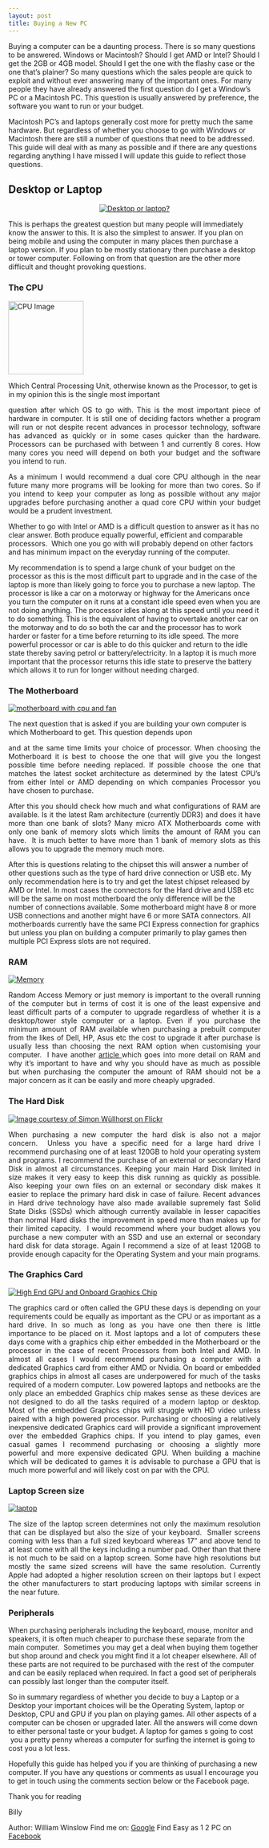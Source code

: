 ```yaml
---
layout: post
title: Buying a New PC
---
```


Buying a computer can be a daunting process. There is so many questions to be answered. Windows or Macintosh? Should I get AMD or Intel? Should I get the 2GB or 4GB model. Should I get the one with the flashy case or the one that’s plainer? So many questions which the sales people are quick to exploit and without ever answering many of the important ones. For many people they have already answered the first question do I get a Window’s PC or a Macintosh PC. This question is usually answered by preference, the software you want to run or your budget.

Macintosh PC’s and laptops generally cost more for pretty much the same hardware. But regardless of whether you choose to go with Windows or Macintosh there are still a number of questions that need to be addressed. This guide will deal with as many as possible and if there are any questions regarding anything I have missed I will update this guide to reflect those questions.

<!--more-->
<h2>Desktop or Laptop</h2>
<p style="text-align: center;"><a href="/images/new-pc/desktop-or-laptop300.jpg"><img title="Desktop or laptop?" src="/images/new-pc/desktop-or-laptop300.jpg" alt="Desktop or laptop?" /></a></p>
This is perhaps the greatest question but many people will immediately know the answer to this. It is also the simplest to answer. If you plan on being mobile and using the computer in many places then purchase a laptop version. If you plan to be mostly stationary then purchase a desktop or tower computer. Following on from that question are the other more difficult and thought provoking questions.

<h3>The CPU</h3>

<a href="/images/new-pc/cpu_1_t150.jpg"><img title="cpu" src="/images/new-pc/cpu_1_t150.jpg" alt="CPU Image" width="150" height="146" /></a>

Which Central Processing Unit, otherwise known as the Processor, to get is in my opinion this is the single most important

<p style="text-align: justify;">question after which OS to go with. This is the most important piece of hardware in computer. It is still one of deciding factors whether a program will run or not despite recent advances in processor technology, software has advanced as quickly or in some cases quicker than the hardware. Processors can be purchased with between 1 and currently 8 cores. How many cores you need will depend on both your budget and the software you intend to run.</p>
<p style="text-align: justify;">As a minimum I would recommend a dual core CPU although in the near future many more programs will be looking for more than two cores. So if you intend to keep your computer as long as possible without any major upgrades before purchasing another a quad core CPU within your budget would be a prudent investment.</p>
Whether to go with Intel or AMD is a difficult question to answer as it has no clear answer. Both produce equally powerful, efficient and comparable processors.  Which one you go with will probably depend on other factors and has minimum impact on the everyday running of the computer.

My recommendation is to spend a large chunk of your budget on the processor as this is the most difficult part to upgrade and in the case of the laptop is more than likely going to force you to purchase a new laptop. The processor is like a car on a motorway or highway for the Americans once you turn the computer on it runs at a constant idle speed even when you are not doing anything. The processor idles along at this speed until you need it to do something. This is the equivalent of having to overtake another car on the motorway and to do so both the car and the processor has to work harder or faster for a time before returning to its idle speed. The more powerful processor or car is able to do this quicker and return to the idle state thereby saving petrol or battery/electricity. In a laptop it is much more important that the processor returns this idle state to preserve the battery which allows it to run for longer without needing charged.

<h3>The Motherboard</h3>

<a href="/images/new-pc/motherboard-with-cpu-and-fan150.jpg"><img title="motherboard with cpu and fan" src="/images/new-pc/motherboard-with-cpu-and-fan150.jpg" alt="motherboard with cpu and fan" /></a>

The next question that is asked if you are building your own computer is which Motherboard to get. This question depends upon

<p style="text-align: justify;">and at the same time limits your choice of processor. When choosing the Motherboard it is best to choose the one that will give you the longest possible time before needing replaced. If possible choose the one that matches the latest socket architecture as determined by the latest CPU’s from either Intel or AMD depending on which companies Processor you have chosen to purchase.</p>

<p style="text-align: justify;">After this you should check how much and what configurations of RAM are available. Is it the latest Ram architecture (currently DDR3) and does it have more than one bank of slots? Many micro ATX Motherboards come with only one bank of memory slots which limits the amount of RAM you can have.  It is much better to have more than 1 bank of memory slots as this allows you to upgrade the memory much more.</p>

After this is questions relating to the chipset this will answer a number of other questions such as the type of hard drive connection or USB etc. My only recommendation here is to try and get the latest chipset released by AMD or Intel. In most cases the connectors for the Hard drive and USB etc will be the same on most motherboard the only difference will be the number of connections available. Some motherboard might have 8 or more USB connections and another might have 6 or more SATA connectors. All motherboards currently have the same PCI Express connection for graphics but unless you plan on building a computer primarily to play games then multiple PCI Express slots are not required.

<h3>RAM</h3>

<a href="/images/new-pc/memory150.jpg"><img title="Memory" src="/images/new-pc/memory150.jpg" alt="Memory" /></a>

<p style="text-align: justify;">Random Access Memory or just memory is important to the overall running of the computer but in terms of cost it is one of the least expensive and least difficult parts of a computer to upgrade regardless of whether it is a desktop/tower style computer or a laptop. Even if you purchase the minimum amount of RAM available when purchasing a prebuilt computer from the likes of Dell, HP, Asus etc the cost to upgrade it after purchase is usually less than choosing the next RAM option when customising your computer.  I have another <a href="http://easyas12pc.co.uk/2012/06/13/ram-the-main-cause-of-system-slowdowns/">article </a>which goes into more detail on RAM and why it’s important to have and why you should have as much as possible but when purchasing the computer the amount of RAM should not be a major concern as it can be easily and more cheaply upgraded.</p>

<h3>The Hard Disk</h3>

<a href="http://www.flickr.com/photos/descilla/3376210849/in/set-72157615770023150"><img title="Image courtesy of Simon Wüllhorst on Flickr" src="http://easyas12pc.files.wordpress.com/2013/03/simon-wc3bcllhorst-on-flickr150.jpg" alt="Image courtesy of Simon Wüllhorst on Flickr" /></a>

<p style="text-align: justify;">When purchasing a new computer the hard disk is also not a major concern.  Unless you have a specific need for a large hard drive I recommend purchasing one of at least 120GB to hold your operating system and programs. I recommend the purchase of an external or secondary Hard Disk in almost all circumstances. Keeping your main Hard Disk limited in size makes it very easy to keep this disk running as quickly as possible. Also keeping your own files on an external or secondary disk makes it easier to replace the primary hard disk in case of failure. Recent advances in Hard drive technology have also made available supremely fast Solid State Disks (SSDs) which although currently available in lesser capacities than normal Hard disks the improvement in speed more than makes up for their limited capacity.  I would recommend where your budget allows you purchase a new computer with an SSD and use an external or secondary hard disk for data storage. Again I recommend a size of at least 120GB to provide enough capacity for the Operating System and your main programs.</p>

<h3>The Graphics Card</h3>

<a href="/images/new-pc/gpu1.png"><img title="High End GPU and Onboard Graphics Chip" src="/images/new-pc/gpu1.png?w=150" alt="High End GPU and Onboard Graphics Chip" /></a>

<p style="text-align: justify;">The graphics card or often called the GPU these days is depending on your requirements could be equally as important as the CPU or as important as a hard drive. In so much as long as you have one then there is little importance to be placed on it. Most laptops and a lot of computers these days come with a graphics chip either embedded in the Motherboard or the processor in the case of recent Processors from both Intel and AMD. In almost all cases I would recommend purchasing a computer with a dedicated Graphics card from either AMD or Nvidia. On board or embedded graphics chips in almost all cases are underpowered for much of the tasks required of a modern computer. Low powered laptops and netbooks are the only place an embedded Graphics chip makes sense as these devices are not designed to do all the tasks required of a modern laptop or desktop. Most of the embedded Graphics chips will struggle with HD video unless paired with a high powered processor. Purchasing or choosing a relatively inexpensive dedicated Graphics card will provide a significant improvement over the embedded Graphics chips.
If you intend to play games, even casual games I recommend purchasing or choosing a slightly more powerful and more expensive dedicated GPU.
When building a machine which will be dedicated to games it is advisable to purchase a GPU that is much more powerful and will likely cost on par with the CPU.</p>

<h3>Laptop Screen size</h3>

<a href="/images/new-pc/laptop-hi150.jpg"><img title="laptop" src="/images/new-pc/laptop-hi150.jpg" alt="laptop" /></a>
<p style="text-align: justify;">The size of the laptop screen determines not only the maximum resolution that can be displayed but also the size of your keyboard.  Smaller screens coming with less than a full sized keyboard whereas 17” and above tend to at least come with all the keys including a number pad. Other than that there is not much to be said on a laptop screen. Some have high resolutions but mostly the same sized screens will have the same resolution. Currently Apple had adopted a higher resolution screen on their laptops but I expect the other manufacturers to start producing laptops with similar screens in the near future.</p>

<h3>Peripherals</h3>

When purchasing peripherals including the keyboard, mouse, monitor and speakers, it is often much cheaper to purchase these separate from the main computer.  Sometimes you may get a deal when buying them together but shop around and check you might find it a lot cheaper elsewhere. All of these parts are not required to be purchased with the rest of the computer and can be easily replaced when required. In fact a good set of peripherals can possibly last longer than the computer itself.

So in summary regardless of whether you decide to buy a Laptop or a Desktop your important choices will be the Operating System, laptop or Desktop, CPU and GPU if you plan on playing games. All other aspects of a computer can be chosen or upgraded later. All the answers will come down to either personal taste or your budget. A laptop for games s going to cost  you a pretty penny whereas a computer for surfing the internet is going to cost you a lot less.

Hopefully this guide has helped you if you are thinking of purchasing a new computer. If you have any questions or comments as usual I encourage you to get in touch using the comments section below or the Facebook page.

Thank you for reading

Billy

Author: William Winslow
Find me on:
<a href="http://plus.google.com/u/0/101182395189202128527?rel=author">Google</a>
Find Easy as 1 2 PC on <a href="https://facebook.com/easyas12pc">Facebook</a>
